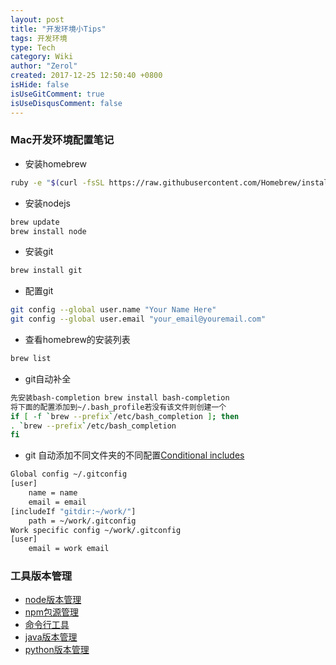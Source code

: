 ```yaml
---
layout: post
title: "开发环境小Tips"
tags: 开发环境
type: Tech
category: Wiki
author: "Zerol"
created: 2017-12-25 12:50:40 +0800
isHide: false
isUseGitComment: true
isUseDisqusComment: false
---
```


### Mac开发环境配置笔记
* 安装homebrew
```bash
ruby -e "$(curl -fsSL https://raw.githubusercontent.com/Homebrew/install/master/install)"
```
* 安装nodejs
``` bash
brew update
brew install node
```
* 安装git
```bash
brew install git
```
* 配置git
```bash
git config --global user.name "Your Name Here"
git config --global user.email "your_email@youremail.com"
```
* 查看homebrew的安装列表
```bash  
brew list
```
* git自动补全
```bash
先安装bash-completion brew install bash-completion
将下面的配置添加到~/.bash_profile若没有该文件则创建一个
if [ -f `brew --prefix`/etc/bash_completion ]; then
. `brew --prefix`/etc/bash_completion
fi
```

* git 自动添加不同文件夹的不同配置[Conditional includes](https://git-scm.com/docs/git-config#_conditional_includes)
```bash
Global config ~/.gitconfig
[user]
    name = name
    email = email
[includeIf "gitdir:~/work/"]
    path = ~/work/.gitconfig
Work specific config ~/work/.gitconfig
[user]
    email = work email
```

### 工具版本管理
* [node版本管理](https://github.com/creationix/nvm)
* [npm包源管理](https://github.com/Pana/nrm)
* [命令行工具](https://github.com/square/maximum-awesome)
* [java版本管理](https://github.com/gcuisinier/jenv)
* [python版本管理](https://github.com/pyenv/pyenv)

